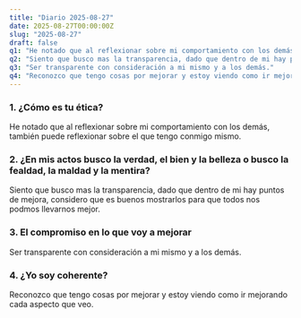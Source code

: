 ```yaml
---
title: "Diario 2025-08-27"
date: 2025-08-27T00:00:00Z
slug: "2025-08-27"
draft: false
q1: "He notado que al reflexionar sobre mi comportamiento con los demás, también puede reflexionar sobre el que tengo conmigo mismo."
q2: "Siento que busco mas la transparencia, dado que dentro de mi hay puntos de mejora, considero que es buenos mostrarlos para que todos nos podmos llevarnos mejor."
q3: "Ser transparente con consideración a mi mismo y a los demás."
q4: "Reconozco que tengo cosas por mejorar y estoy viendo como ir mejorando cada aspecto que veo."
---
```

### 1. ¿Cómo es tu ética?
He notado que al reflexionar sobre mi comportamiento con los demás, también puede reflexionar sobre el que tengo conmigo mismo.

### 2. ¿En mis actos busco la verdad, el bien y la belleza o busco la fealdad, la maldad y la mentira?
Siento que busco mas la transparencia, dado que dentro de mi hay puntos de mejora, considero que es buenos mostrarlos para que todos nos podmos llevarnos mejor.

### 3. El compromiso en lo que voy a mejorar
Ser transparente con consideración a mi mismo y a los demás.

### 4. ¿Yo soy coherente?
Reconozco que tengo cosas por mejorar y estoy viendo como ir mejorando cada aspecto que veo.
